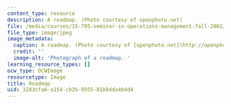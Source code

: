 ```yaml
---
content_type: resource
description: A roadmap. (Photo courtesy of openphoto.net)
file: /media/courses/15-795-seminar-in-operations-management-fall-2002/3283cfa6a154cb2b955581b84da4b4d4_15-795f02.jpg
file_type: image/jpeg
image_metadata:
  caption: A roadmap. (Photo courtesy of [openphoto.net](http://openphoto.net/))
  credit: ''
  image-alt: 'Photograph of a roadmap. '
learning_resource_types: []
ocw_type: OCWImage
resourcetype: Image
title: Roadmap
uid: 3283cfa6-a154-cb2b-9555-81b84da4b4d4
---
```

